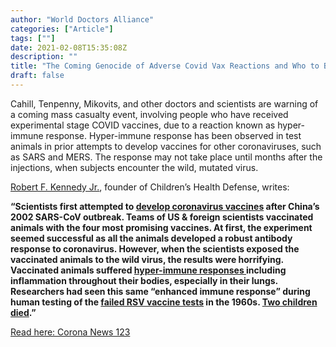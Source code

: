 ```yaml
---
author: "World Doctors Alliance"
categories: ["Article"]
tags: [""]
date: 2021-02-08T15:35:08Z
description: ""
title: "The Coming Genocide of Adverse Covid Vax Reactions and Who to Blame for It"
draft: false
---
```


Cahill, Tenpenny, Mikovits, and other doctors and scientists are  warning of a coming mass casualty event, involving people who have  received experimental stage COVID vaccines, due to a reaction known as  hyper-immune response.  Hyper-immune response has been observed in test  animals in prior attempts to develop vaccines for other coronaviruses,  such as SARS and MERS.  The response may not take place until months  after the injections, when subjects encounter the wild, mutated virus.    

[Robert F. Kennedy Jr.](https://childrenshealthdefense.org/news/heres-why-bill-gates-wants-indemnity-are-you-willing-to-take-the-risk/), founder of Children’s Health Defense, writes:    

**“Scientists first attempted to [develop coronavirus vaccines](https://www.ncbi.nlm.nih.gov/pubmed/22536382) after China’s 2002 SARS-CoV outbreak. Teams of US & foreign  scientists vaccinated animals with the four most promising vaccines. At  first, the experiment seemed successful as all the animals developed a  robust antibody response to coronavirus. However, when the scientists  exposed the vaccinated animals to the wild virus, the results were  horrifying. Vaccinated animals suffered [hyper-immune responses ](https://www.ncbi.nlm.nih.gov/pubmed/22536382)including inflammation throughout their bodies, especially in their lungs.  Researchers had seen this same “enhanced immune response” during human  testing of the [failed RSV vaccine tests](https://cvi.asm.org/content/23/3/189) in the 1960s. [Two children died](https://cvi.asm.org/content/23/3/189).”**  

[Read here: Corona News 123](https://coronanews123.wordpress.com/2021/01/25/the-coming-genocide-of-adverse-covid-vax-reactions-and-who-to-blame-for-it/)

 
